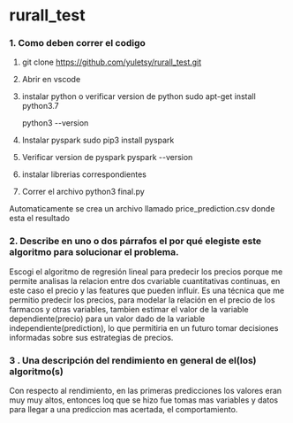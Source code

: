 # rurall_test

### 1. Como deben correr el codigo
1. git clone https://github.com/yuletsy/rurall_test.git

2. Abrir en vscode

3. instalar python o verificar version de python
   sudo apt-get install python3.7

   python3 --version

4. Instalar pyspark
   sudo pip3 install pyspark

5. Verificar version de pyspark
   pyspark --version
   
6. instalar librerias correspondientes

7. Correr el archivo 
   python3 final.py

Automaticamente se crea un archivo llamado price_prediction.csv donde esta el resultado

###  2. Describe en uno o dos párrafos el por qué elegiste este algoritmo para solucionar el problema.

Escogi el algoritmo de regresión lineal para predecir los precios porque me permite analisas la relacion entre dos cvariable cuantitativas continuas, en este caso el precio y las features que pueden influir. 
Es una técnica que me permitio predecir los precios, para modelar la relación en el precio de los farmacos y otras variables, tambien estimar el valor de la variable dependiente(precio) para un valor dado de la variable independiente(prediction), lo que permitiria en un futuro tomar decisiones informadas sobre sus estrategias de precios.

### 3 . Una descripción del rendimiento en general de el(los) algoritmo(s)

Con respecto al rendimiento, en las primeras predicciones los valores eran muy muy altos, entonces loq que se hizo fue tomas mas variables y datos para llegar a una prediccion mas acertada, el comportamiento.

